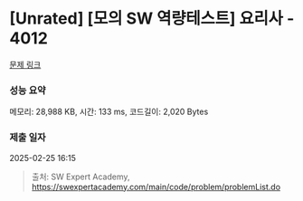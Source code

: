 # [Unrated] [모의 SW 역량테스트] 요리사 - 4012 

[문제 링크](https://swexpertacademy.com/main/code/problem/problemDetail.do?contestProbId=AWIeUtVakTMDFAVH) 

### 성능 요약

메모리: 28,988 KB, 시간: 133 ms, 코드길이: 2,020 Bytes

### 제출 일자

2025-02-25 16:15



> 출처: SW Expert Academy, https://swexpertacademy.com/main/code/problem/problemList.do